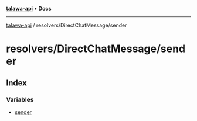 [**talawa-api**](../../../README.md) • **Docs**

***

[talawa-api](../../../modules.md) / resolvers/DirectChatMessage/sender

# resolvers/DirectChatMessage/sender

## Index

### Variables

- [sender](variables/sender.md)
